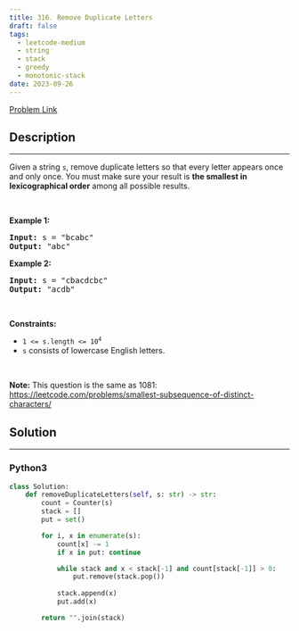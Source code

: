 ```yaml
---
title: 316. Remove Duplicate Letters
draft: false
tags: 
  - leetcode-medium
  - string
  - stack
  - greedy
  - monotonic-stack
date: 2023-09-26
---
```


[Problem Link](https://leetcode.com/problems/remove-duplicate-letters/)

## Description

---
<p>Given a string <code>s</code>, remove duplicate letters so that every letter appears once and only once. You must make sure your result is <span data-keyword="lexicographically-smaller-string"><strong>the smallest in lexicographical order</strong></span> among all possible results.</p>

<p>&nbsp;</p>
<p><strong class="example">Example 1:</strong></p>

<pre>
<strong>Input:</strong> s = &quot;bcabc&quot;
<strong>Output:</strong> &quot;abc&quot;
</pre>

<p><strong class="example">Example 2:</strong></p>

<pre>
<strong>Input:</strong> s = &quot;cbacdcbc&quot;
<strong>Output:</strong> &quot;acdb&quot;
</pre>

<p>&nbsp;</p>
<p><strong>Constraints:</strong></p>

<ul>
	<li><code>1 &lt;= s.length &lt;= 10<sup>4</sup></code></li>
	<li><code>s</code> consists of lowercase English letters.</li>
</ul>

<p>&nbsp;</p>
<p><strong>Note:</strong> This question is the same as 1081: <a href="https://leetcode.com/problems/smallest-subsequence-of-distinct-characters/" target="_blank">https://leetcode.com/problems/smallest-subsequence-of-distinct-characters/</a></p>


## Solution

---
### Python3
``` py title='remove-duplicate-letters'
class Solution:
    def removeDuplicateLetters(self, s: str) -> str:
        count = Counter(s)
        stack = []
        put = set()

        for i, x in enumerate(s):
            count[x] -= 1
            if x in put: continue

            while stack and x < stack[-1] and count[stack[-1]] > 0:
                put.remove(stack.pop())
            
            stack.append(x)
            put.add(x)

        return "".join(stack)
```

